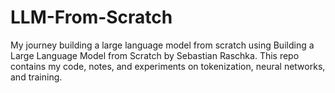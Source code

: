 # LLM-From-Scratch
My journey building a large language model from scratch using Building a Large Language Model from Scratch by Sebastian Raschka. This repo contains my code, notes, and experiments on tokenization, neural networks, and training.

